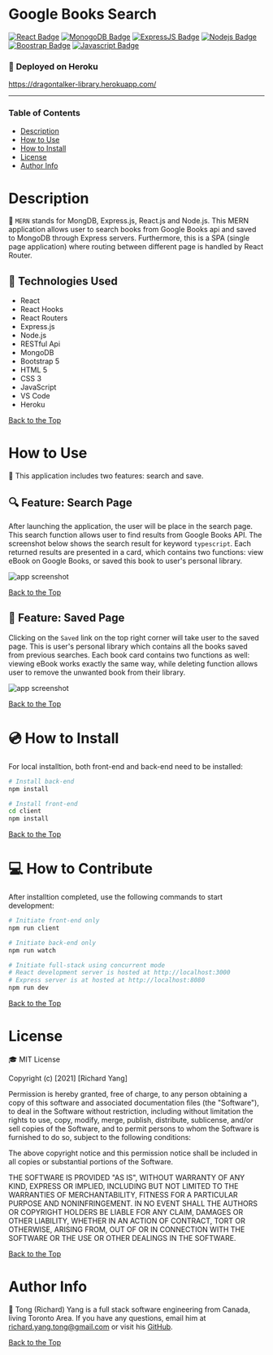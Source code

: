# **Google Books Search**

[![React Badge](https://img.shields.io/badge/-React-61DBFB?style=for-the-badge&labelColor=black&logo=react&logoColor=61DBFB)](#) [![MonogoDB Badge](https://img.shields.io/badge/-MongoDB-4DB33D?style=for-the-badge&labelColor=black&logo=mongodb&logoColor=3FA037)](#) [![ExpressJS Badge](https://img.shields.io/badge/-Express.JS-ff781f?style=for-the-badge&labelColor=black&logo=express&logoColor=FF781F)](#) [![Nodejs Badge](https://img.shields.io/badge/-Node.js-3C873A?style=for-the-badge&labelColor=black&logo=node.js&logoColor=3C873A)](#) [![Boostrap Badge](https://img.shields.io/badge/-bootstrap5-553c7b?style=for-the-badge&labelColor=black&logo=bootstrap&logoColor=553c7b)](#) [![Javascript Badge](https://img.shields.io/badge/-Javascript-F0DB4F?style=for-the-badge&labelColor=black&logo=javascript&logoColor=F0DB4F)](#)

### :rocket: **Deployed on Heroku**

https://dragontalker-library.herokuapp.com/

---

### **Table of Contents**

- [Description](#description)
- [How to Use](#how-to-use)
- [How to Install](#how-to-install)
- [License](#license)
- [Author Info](#author-info)

# Description

:mag_right: `MERN` stands for MongDB, Express.js, React.js and Node.js. This MERN application allows user to search books from Google Books api and saved to MongoDB through Express servers. Furthermore, this is a SPA (single page application) where routing between different page is handled by React Router.

## :wrench: **Technologies Used**

- React
- React Hooks
- React Routers
- Express.js
- Node.js
- RESTful Api
- MongoDB
- Bootstrap 5
- HTML 5
- CSS 3
- JavaScript
- VS Code
- Heroku

[Back to the Top](#google-books-search)

# How to Use

:crystal_ball: This application includes two features: search and save.

## :mag: Feature: Search Page

After launching the application, the user will be place in the search page. This search function allows user to find results from Google Books API. The screenshot below shows the search result for keyword `typescript`. Each returned results are presented in a card, which contains two functions: view eBook on Google Books, or saved this book to user's personal library.

![app screenshot](./Assets/screenshot_1.png)

[Back to the Top](#google-books-search)

## :floppy_disk: Feature: Saved Page

Clicking on the `Saved` link on the top right corner will take user to the saved page. This is user's personal library which contains all the books saved from previous searches. Each book card contains two functions as well: viewing eBook works exactly the same way, while deleting function allows user to remove the unwanted book from their library.

![app screenshot](./Assets/screenshot_2.png)

[Back to the Top](#google-books-search)

# :cd: How to Install

For local installtion, both front-end and back-end need to be installed:

```bash
# Install back-end
npm install

# Install front-end
cd client
npm install
```

[Back to the Top](#google-books-search)

# :computer: How to Contribute

After installtion completed, use the following commands to start development:

```bash
# Initiate front-end only
npm run client

# Initiate back-end only
npm run watch

# Initiate full-stack using concurrent mode
# React development server is hosted at http://localhost:3000
# Express server is at hosted at http://localhost:8080
npm run dev
```

[Back to the Top](#google-books-search)

# License

:mortar_board: MIT License

Copyright (c) [2021] [Richard Yang]

Permission is hereby granted, free of charge, to any person obtaining a copy of this software and associated documentation files (the "Software"), to deal in the Software without restriction, including without limitation the rights to use, copy, modify, merge, publish, distribute, sublicense, and/or sell copies of the Software, and to permit persons to whom the Software is furnished to do so, subject to the following conditions:

The above copyright notice and this permission notice shall be included in all copies or substantial portions of the Software.

THE SOFTWARE IS PROVIDED "AS IS", WITHOUT WARRANTY OF ANY KIND, EXPRESS OR IMPLIED, INCLUDING BUT NOT LIMITED TO THE WARRANTIES OF MERCHANTABILITY, FITNESS FOR A PARTICULAR PURPOSE AND NONINFRINGEMENT. IN NO EVENT SHALL THE AUTHORS OR COPYRIGHT HOLDERS BE LIABLE FOR ANY CLAIM, DAMAGES OR OTHER LIABILITY, WHETHER IN AN ACTION OF CONTRACT, TORT OR OTHERWISE, ARISING FROM, OUT OF OR IN CONNECTION WITH THE SOFTWARE OR THE USE OR OTHER DEALINGS IN THE SOFTWARE.

[Back to the Top](#google-books-search)

# Author Info

:space_invader: Tong (Richard) Yang is a full stack software engineering from Canada, living Toronto Area. If you have any questions, email him at richard.yang.tong@gmail.com or visit his [GitHub](https://github.com/Dragontalker).

[Back to the Top](#google-books-search)
